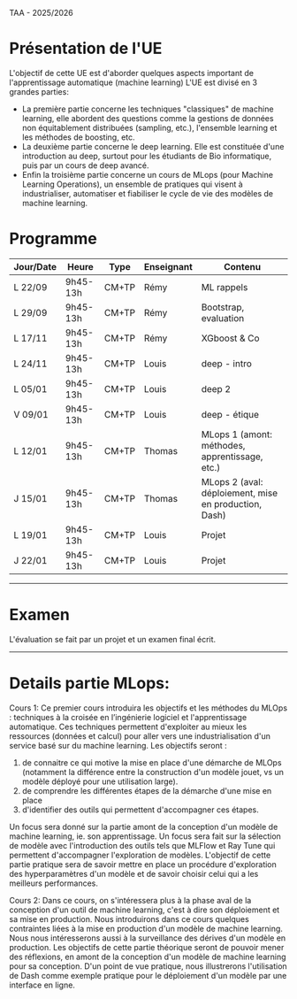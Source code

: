 TAA - 2025/2026

# Présentation de l'UE

L'objectif de cette UE est d'aborder quelques aspects important de l'apprentissage automatique (machine learning)
L'UE est divisé en 3 grandes parties:
 * La première partie concerne les techniques "classiques" de machine learning, elle abordent des questions comme la gestions de données non équitablement distribuées (sampling, etc.), l'ensemble learning et les méthodes de boosting, etc.
 * La deuxième partie concerne le deep learning. Elle est constituée d'une introduction au deep, surtout pour les étudiants de Bio informatique, puis par un cours de deep avancé.
 * Enfin la troisième partie concerne un cours de MLops (pour Machine Learning Operations), un ensemble de pratiques qui visent à industrialiser, automatiser et fiabiliser le cycle de vie des modèles de machine learning.

# Programme
| Jour/Date | Heure       | Type        | Enseignant | Contenu |
|-----------|-------------|-------------|------------|------------|
| L 22/09   | 9h45-13h     | CM+TP          | Rémy       | ML rappels |
| L 29/09   | 9h45-13h     | CM+TP          | Rémy       | Bootstrap, evaluation |
| L 17/11   | 9h45-13h     | CM+TP          | Rémy      | XGboost & Co |
| L 24/11   | 9h45-13h   | CM+TP          | Louis     | deep - intro |
| L 05/01   | 9h45-13h     | CM+TP          |  Louis    | deep 2 |
| V 09/01   | 9h45-13h     | CM+TP          | Louis      | deep - étique |
| L 12/01   | 9h45-13h     | CM+TP | Thomas     | MLops 1 (amont: méthodes, apprentissage, etc.) |
| J 15/01   | 9h45-13h     | CM+TP | Thomas     | MLops 2 (aval: déploiement, mise en production, Dash)|
| L 19/01   | 9h45-13h     | CM+TP | Louis      | Projet  |
| J 22/01   | 9h45-13h     | CM+TP | Louis      | Projet  |


----
# Examen
L'évaluation se fait par un projet et un examen final écrit.

----
# Details partie MLops:
Cours 1: Ce premier cours introduira les objectifs et les méthodes du MLOps : techniques à la croisée en l’ingénierie logiciel et l'apprentissage automatique. Ces techniques permettent d'exploiter au mieux les ressources (données et calcul) pour aller vers une industrialisation d'un service basé sur du machine learning. 
Les objectifs seront :
1) de connaitre ce qui motive la mise en place d'une démarche de MLOps (notamment la différence entre la construction d'un modèle jouet, vs un modèle déployé pour une utilisation large). 
2) de comprendre les différentes étapes de la démarche d'une mise en place
3) d'identifier des outils qui permettent d'accompagner ces étapes.

Un focus sera donné sur la partie amont de la conception d'un modèle de machine learning, ie. son apprentissage. Un focus sera fait sur la sélection de modèle avec l'introduction des outils tels que MLFlow et Ray Tune qui permettent d'accompagner l'exploration de modèles. L'objectif de cette partie pratique sera de savoir mettre en place un procédure d'exploration des hyperparamètres d'un modèle et de savoir choisir celui qui a les meilleurs performances.

Cours 2: Dans ce cours, on s'intéressera plus à la phase aval de la conception d'un outil de machine learning, c'est à dire son déploiement et sa mise en production.
Nous introduirons dans ce cours quelques contraintes liées à la mise en production d'un modèle de machine learning. Nous nous intéresserons aussi à la surveillance des dérives d'un modèle en production.
Les objectifs de cette partie théorique seront de pouvoir mener des réflexions, en amont de la conception d'un modèle de machine learning pour sa conception.
D'un point de vue pratique, nous illustrerons l'utilisation de Dash comme exemple pratique pour le déploiement d'un modèle par une interface en ligne.
